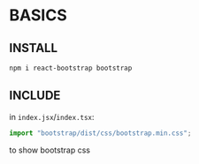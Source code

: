 # BASICS

## INSTALL
```bash
npm i react-bootstrap bootstrap
```

## INCLUDE
in `index.jsx`/`index.tsx`:  
```js
import "bootstrap/dist/css/bootstrap.min.css";
```
to show bootstrap css  
